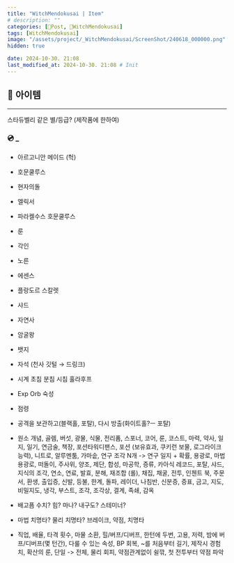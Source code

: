 ```yaml
---
title: "WitchMendokusai | Item"
# description: ""
categories: [📀Post, 🥥WitchMendokusai]
tags: [WitchMendokusai]
image: "/assets/project/_WitchMendokusai/ScreenShot/240618_000000.png"
hidden: true

date: 2024-10-30. 21:08
last_modified_at: 2024-10-30. 21:08 # Init
---
```


## 📀 아이템

---

스타듀벨리 같은 별/등급? (제작품에 한하여)  

### 💿 _

- 아르고니안 메이드 (헉)

- 호문쿨루스
- 현자의돌
- 엘릭서
- 파라켈수스 호문쿨루스
- 룬
- 각인
- 노른
- 에센스
- 플랑도르 스칼렛
- 샤드
- 자연사
- 암굴왕
- 뱃지

- 자석 (천사 깃털 → 드링크)
- 시계 초침 분침 시침 훌라후프
- Exp Orb 숙성
- 점령
- 공격을 보관하고(블랙홀, 포탈), 다시 방출(화이트홀?ㅡ 포탈)

- 원소 개념, 골렘, 버섯, 광물, 식물, 전리품, 스포너, 코어, 룬, 코스트, 마력, 약사, 일지, 일기, 연금술, 책장, 포션타워디팬스, 포션 (보유효과, 쿠키런 보물, 로그라이크 능력), 니트로, 알루멘툼, 가마솥, 연구 조각 N개 -> 연구 일지 + 확률, 용광로, 마법 용광로, 떠돌이, 주사위, 양조, 제단, 합성, 마공학, 증류, 카아식 레코드, 포탈, 샤드, 지식의 조각, 연소, 연료, 발효, 분해, 재조합 (롤), 채집, 채굴, 전투, 인첸트 북, 주문서, 환생, 출입증, 신발, 등불, 한계, 돌파, 레이더, 나침반, 신분증, 증표, 금고, 지도, 비밀지도, 냉각, 부스트, 조각, 조각상, 결계, 족쇄, 감옥

- 배고픔 수치? 힘? 마나? 내구도? 스테미너?

- 마법 치명타? 물리 치명타? 브레이크, 약점, 치명타

- 직업, 배율, 타격 횟수, 마물 소환, 힐/버프/디버프, 한턴에 두번, 고용, 저력, 밤에 버프/디버프(몇 턴간), 다룰 수 있는 속성, BP 회복, ~를 처음부터 길기, 제작시 경험치, 확산의 룬, 단일 -> 전체, 물리 회피, 약점관계없이 쉴깎, 첫 전투부터 약점 파악
